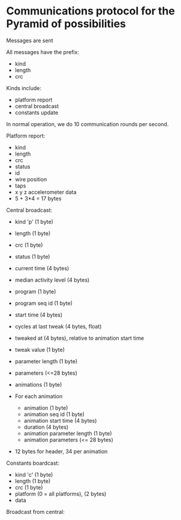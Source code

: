 # Communications protocol for the Pyramid of possibilities


Messages are sent 

All messages have the prefix:

* kind
* length
* crc

Kinds include:

* platform report
* central broadcast
* constants update


In normal operation, we do 10 communication rounds per second.



Platform report:

* kind
* length
* crc
* status
* id
* wire position
* taps
* x y z accelerometer data
* 5 + 3*4 = 17 bytes

Central broadcast:

* kind 'p' (1 byte)
* length (1 byte)
* crc (1 byte)
* status (1 byte)
* current time (4 bytes)
* median activity level (4 bytes)
* program (1 byte)
* program seq id (1 byte)
* start time (4 bytes)
* cycles at last tweak (4 bytes, float)
* tweaked at (4 bytes), relative to animation start time
* tweak value (1 byte)
* parameter length (1 byte)
* parameters (<=28 bytes)
* animations (1 byte)
* For each animation
	* animation (1 byte) 
	* animation seq id (1 byte)
	* animation start time (4 bytes)
	* duration (4 bytes)
	* animation parameter length (1 byte)
	* animation parameters (<= 28 bytes)

* 12 bytes for header, 34 per animation


Constants boardcast:
* kind 'c' (1 byte)
* length (1 byte)
* crc (1 byte)
* platform (0 = all platforms), (2 bytes)
* data







Broadcast from central:

